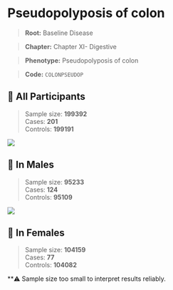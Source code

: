 # Pseudopolyposis of colon

> **Root:** Baseline Disease  

> **Chapter:** Chapter XI- Digestive  

> **Phenotype:** Pseudopolyposis of colon  

> **Code:** `COLONPSEUDOP`

## 🧪 All Participants  
> Sample size: **199392**  
> Cases: **201**  
> Controls: **199191**
<img src="/Disease/Figures/ALL/Incidence/COLONPSEUDOP.png"/>
<CsvTable src="/Disease/Data/ALL/Incidence/COX_COLONPSEUDOP.csv" label="🔍 View full results" />

## 👨 In Males  
> Sample size: **95233**  
> Cases: **124**  
> Controls: **95109**
<img src="/Disease/Figures/Male/Incidence/COLONPSEUDOP.png"/>
<CsvTable src="/Disease/Data/Male/Incidence/COX_COLONPSEUDOP.csv" label="🔍 View full results" />

## 👩 In Females  
> Sample size: **104159**  
> Cases: **77**  
> Controls: **104082**

**⚠️ Sample size too small to interpret results reliably.

